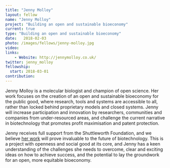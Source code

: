 ```yaml
---
title: "Jenny Molloy"
layout: fellow
name: "Jenny Molloy"
project: "Building an open and sustainable bioeconomy"
current: true
type: "Building an open and sustainable bioeconomy"
date:   2018-02-03
photo: /images/fellows/jenny-molloy.jpg
video:
links:
    - Website: http://jennymolloy.co.uk/
twitter: jenny_molloy
fellowship:
  start: 2018-03-01
contribution:
---
```

Jenny Molloy is a molecular biologist and champion of open science. Her work focuses on the creation of an open and sustainable bioeconomy for the public good, where research, tools and systems are accessible to all, rather than locked behind proprietary models and closed systems. Jenny will increase participation and innovation by researchers, communities and companies from under-resourced areas, and challenge the current narrative in biotechnology that promotes profit maximisation and patent protection. 

Jenny receives full support from the Shuttleworth Foundation, and we believe [her work](http://jennymolloy.co.uk/) will prove invaluable to the future of biotechnology. This is a project with openness and social good at its core, and Jenny has a keen understanding of the challenges she needs to overcome, clear and exciting ideas on how to achieve success, and the potential to lay the groundwork for an open, more equitable bioeconomy. 
